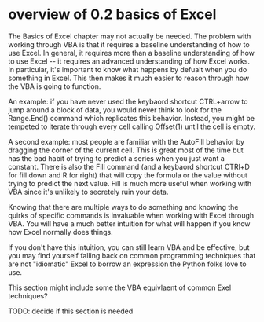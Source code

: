 # overview of 0.2 basics of Excel

The Basics of Excel chapter may not actually be needed.  The problem with working through VBA is that it requires a baseline understanding of how to use Excel.  In general, it requires more than a baseline understanding of how to use Excel -- it requires an advanced understanding of how Excel works.   In particular, it's important to know what happens by defualt when you do something in Excel.  This then makes it much easier to reason through how the VBA is going to function.

An example: if you have never used the keybaord shortcut CTRL+arrow to jump around a block of data, you would never think to look for the Range.End() command which replicates this behavior.  Instead, you  might be tempeted to iterate through every cell calling Offset(1) until the cell is empty.

A second example: most people are familiar with the AutoFill behavior by dragging the corner of the current cell.  This is great most of the time but has the bad habit of trying to predict a series when you just want a constant.  There is also the Fill command (and a keybaord shortcut CTRl+D for fill down and R for right) that will copy the formula or the value without trying to predict the next value.  Fill is much more useful when working with VBA since it's unlikely to secretely ruin your data.

Knowing that there are multiple ways to do something and knowing the quirks of specific commands is invaluable when working with Excel through VBA.  You will have a much better intuition for what will happen if you know how Excel normally does things.

If you don't have this intuition, you can still learn VBA and be effective, but you may find yourself falling back on common programming techniques that are not "idiomatic" Excel to borrow an expression the Python folks love to use.

This section might include some the VBA equivlaent of common Exel techniques?

TODO: decide if this section is needed
